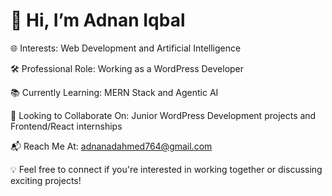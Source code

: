 👋 Hi, I’m Adnan Iqbal 
========================

🌐 Interests: Web Development and Artificial Intelligence

🛠️ Professional Role: Working as a WordPress Developer

📚 Currently Learning: MERN Stack and Agentic AI 

🤝 Looking to Collaborate On: Junior WordPress Development projects and Frontend/React internships 

📬 Reach Me At: adnanadahmed764@gmail.com
 

💡 Feel free to connect if you're interested in working together or discussing exciting projects! 

<!---
AdnanAD66/AdnanAD66 is a ✨ special ✨ repository because its `README.md` (this file) appears on your GitHub profile.
You can click the Preview link to take a look at your changes.
--->
